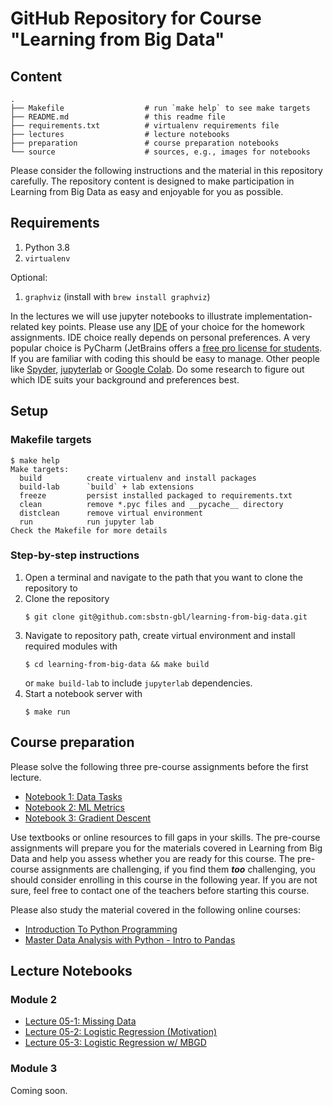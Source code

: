 # GitHub Repository for Course "Learning from Big Data"

## Content

```
.
├── Makefile                  # run `make help` to see make targets
├── README.md                 # this readme file
├── requirements.txt          # virtualenv requirements file
├── lectures                  # lecture notebooks
├── preparation               # course preparation notebooks
└── source                    # sources, e.g., images for notebooks
```

Please consider the following instructions and the material in this repository carefully. The repository content is designed to make participation in Learning from Big Data as easy and enjoyable for you as possible.

## Requirements

1. Python 3.8
1. `virtualenv`

Optional:
1. `graphviz` (install with `brew install graphviz`)

In the lectures we will use jupyter notebooks to illustrate implementation-related key points. Please use any [IDE](https://en.wikipedia.org/wiki/Integrated_development_environment) of your choice for the homework assignments. IDE choice really depends on personal preferences. A very popular choice is PyCharm (JetBrains offers a [free pro license for students](https://www.jetbrains.com/community/education/#students). If you are familiar with coding this should be easy to manage. Other people like [Spyder](https://www.spyder-ide.org), [jupyterlab](https://jupyter.org) or [Google Colab](https://colab.research.google.com/notebooks/intro.ipynb?utm_source=scs-index). Do some research to figure out which IDE suits your background and preferences best.

## Setup

### Makefile targets

```
$ make help
Make targets:
  build          create virtualenv and install packages
  build-lab      `build` + lab extensions
  freeze         persist installed packaged to requirements.txt
  clean          remove *.pyc files and __pycache__ directory
  distclean      remove virtual environment
  run            run jupyter lab
Check the Makefile for more details
```

### Step-by-step instructions

1. Open a terminal and navigate to the path that you want to clone the repository to
1. Clone the repository
    ```
    $ git clone git@github.com:sbstn-gbl/learning-from-big-data.git
    ```
1. Navigate to repository path, create virtual environment and install required modules with
    ```
    $ cd learning-from-big-data && make build
    ```
    or `make build-lab` to include `jupyterlab` dependencies.
1. Start a notebook server with
    ```
    $ make run
    ```

## Course preparation

Please solve the following three pre-course assignments before the first lecture.

- [Notebook 1: Data Tasks](preparation/notebook-1-data.ipynb)
- [Notebook 2: ML Metrics](preparation/notebook-2-metrics.ipynb)
- [Notebook 3: Gradient Descent](preparation/notebook-3-gradient.ipynb)

Use textbooks or online resources to fill gaps in your skills. The pre-course assignments will prepare you for the materials covered in Learning from Big Data and help you assess whether you are ready for this course. The pre-course assignments are challenging, if you find them ___too___ challenging, you should consider enrolling in this course in the following year. If you are not sure, feel free to contact one of the teachers before starting this course.

Please also study the material covered in the following online courses:

- [Introduction To Python Programming](https://www.udemy.com/course/pythonforbeginnersintro/)
- [Master Data Analysis with Python - Intro to Pandas](https://www.udemy.com/course/master-data-analysis-with-python-intro-to-pandas/)

## Lecture Notebooks

### Module 2
- [Lecture 05-1: Missing Data](lectures/l05-1-missing-data.ipynb)
- [Lecture 05-2: Logistic Regression (Motivation)](lectures/l05-2-binary-classification-motivation.ipynb)
- [Lecture 05-3: Logistic Regression w/ MBGD](lectures/l05-3-binary-classification-mbgd.ipynb)

### Module 3

Coming soon.
